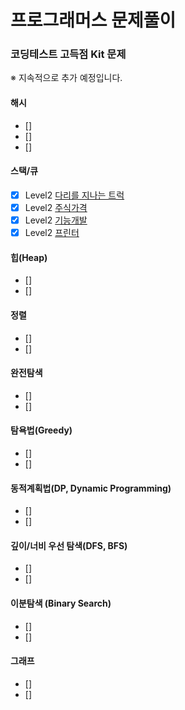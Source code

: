 # 프로그래머스 문제풀이
### 코딩테스트 고득점 Kit 문제
※ 지속적으로 추가 예정입니다.
#### 해시
- []
- []
- []

#### 스택/큐
- [x] Level2 [다리를 지나는 트럭]()
- [x] Level2 [주식가격]()
- [x] Level2 [기능개발](./stack_queue/기능개발/problem.md)
- [x] Level2 [프린터](./stack_queue/프린터/problem.md)

#### 힙(Heap)
- []
- []

#### 정렬
- []
- []

#### 완전탐색
- []
- []

#### 탐욕법(Greedy)
- []
- []

#### 동적계획법(DP, Dynamic Programming)
- []
- []

#### 깊이/너비 우선 탐색(DFS, BFS)
- []
- []

#### 이분탐색 (Binary Search)
- []
- []

#### 그래프
- []
- []